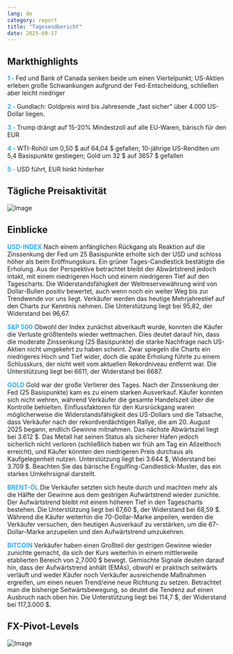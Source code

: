 ```yaml
---
lang: de
category: report
title: "Tagesendbericht"
date: 2025-09-17
---
```



<h2>Markthighlights</h2>
<strong style="color: #2caef7;">1 - </strong> Fed und Bank of Canada senken beide um einen Viertelpunkt; US-Aktien erleben große Schwankungen aufgrund der Fed-Entscheidung, schließen aber leicht niedriger

<strong style="color: #2caef7;">2 - </strong> Gundlach: Goldpreis wird bis Jahresende „fast sicher" über 4.000 US-Dollar liegen.


<strong style="color: #2caef7;">3 - </strong> Trump drängt auf 15-20% Mindestzoll auf alle EU-Waren, bärisch für den EUR

<strong style="color: #2caef7;">4 - </strong> WTI-Rohöl um 0,50 $ auf 64,04 $ gefallen; 10-jährige US-Renditen um 5,4 Basispunkte gestiegen; Gold um 32 $ auf 3657 $ gefallen

<strong style="color: #2caef7;">5 - </strong> USD führt, EUR hinkt hinterher



<h2>Tägliche Preisaktivität</h2>
<img src="https://markleighedu.github.io/img/Sep-2025/17-Sep-2025/price.jpg" alt="Image"/>

<h2>Einblicke</h2>
<strong style="color: #2caef7;">USD-INDEX</strong> Nach einem anfänglichen Rückgang als Reaktion auf die Zinssenkung der Fed um 25 Basispunkte erholte sich der USD und schloss höher als beim Eröffnungskurs. Ein grüner Tages-Candlestick bestätigte die Erholung. Aus der Perspektive betrachtet bleibt der Abwärtstrend jedoch intakt, mit einem niedrigeren Hoch und einem niedrigeren Tief auf den Tagescharts. Die Widerstandsfähigkeit der Weltreservewährung wird von Dollar-Bullen positiv bewertet, auch wenn noch ein weiter Weg bis zur Trendwende vor uns liegt. Verkäufer werden das heutige Mehrjahrestief auf den Charts zur Kenntnis nehmen. Die Unterstützung liegt bei 95,82, der Widerstand bei 96,67.

<strong style="color: #2caef7;">S&P 500</strong> Obwohl der Index zunächst abverkauft wurde, konnten die Käufer die Verluste größtenteils wieder wettmachen. Dies deutet darauf hin, dass die moderate Zinssenkung (25 Basispunkte) die starke Nachfrage nach US-Aktien nicht umgekehrt zu haben scheint. Zwar spiegeln die Charts ein niedrigeres Hoch und Tief wider, doch die späte Erholung führte zu einem Schlusskurs, der nicht weit vom aktuellen Rekordniveau entfernt war. Die Unterstützung liegt bei 6611, der Widerstand bei 6687.

<strong style="color: #2caef7;">GOLD</strong> Gold war der große Verlierer des Tages. Nach der Zinssenkung der Fed (25 Basispunkte) kam es zu einem starken Ausverkauf. Käufer konnten sich nicht wehren, während Verkäufer die gesamte Handelszeit über die Kontrolle behielten. Einflussfaktoren für den Kursrückgang waren möglicherweise die Widerstandsfähigkeit des US-Dollars und die Tatsache, dass Verkäufer nach der rekordverdächtigen Rallye, die am 20. August 2025 begann, endlich Gewinne mitnahmen. Das nächste Abwärtsziel liegt bei 3.612 $. Das Metall hat seinen Status als sicherer Hafen jedoch sicherlich nicht verloren (schließlich haben wir früh am Tag ein Allzeithoch erreicht), und Käufer könnten den niedrigeren Preis durchaus als Kaufgelegenheit nutzen. Unterstützung liegt bei 3.644 $, Widerstand bei 3.709 $. Beachten Sie das bärische Engulfing-Candlestick-Muster, das ein starkes Umkehrsignal darstellt.

<strong style="color: #2caef7;">BRENT-ÖL</strong> Die Verkäufer setzten sich heute durch und machten mehr als die Hälfte der Gewinne aus dem gestrigen Aufwärtstrend wieder zunichte. Der Aufwärtstrend bleibt mit einem höheren Tief in den Tagescharts bestehen. Die Unterstützung liegt bei 67,60 $, der Widerstand bei 68,59 $. Während die Käufer weiterhin die 70-Dollar-Marke anpeilen, werden die Verkäufer versuchen, den heutigen Ausverkauf zu verstärken, um die 67-Dollar-Marke anzupeilen und den Aufwärtstrend umzukehren.

<strong style="color: #2caef7;">BITCOIN</strong> Verkäufer haben einen Großteil der gestrigen Gewinne wieder zunichte gemacht, da sich der Kurs weiterhin in einem mittlerweile etablierten Bereich von 2,7.000 $ bewegt. Gemischte Signale deuten darauf hin, dass der Aufwärtstrend anhält (EMAs), obwohl er praktisch seitwärts verläuft und weder Käufer noch Verkäufer ausreichende Maßnahmen ergreifen, um einen neuen Trend/eine neue Richtung zu setzen. Betrachtet man die bisherige Seitwärtsbewegung, so deutet die Tendenz auf einen Ausbruch nach oben hin. Die Unterstützung liegt bei 114,7 $, der Widerstand bei 117,3.000 $.



<h2>FX-Pivot-Levels</h2>
<img src="https://markleighedu.github.io/img/Sep-2025/17-Sep-2025/pivot.jpg" alt="Image"/>